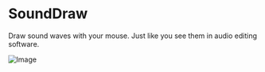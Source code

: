 # SoundDraw
Draw sound waves with your mouse. Just like you see them in audio editing software.

![Image](https://user-images.githubusercontent.com/38253929/189550857-64f5cdad-f39b-43f6-b103-d4aa472f6788.png)
